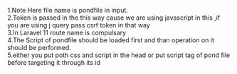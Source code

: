 1.Note Here file name is pondfile in input.<br>
2.Token is passed in the this way cause  we are using javascript in this ,if you are using j query pass csrf token in that way<br>
3.In Laravel 11 route name is compulsary<br>
4.The Script of pondfile should be loaded first and than operation on it should be performed.<br>
5.either you put poth css and script in the head or put script tag of pond file before targeting it through its id

